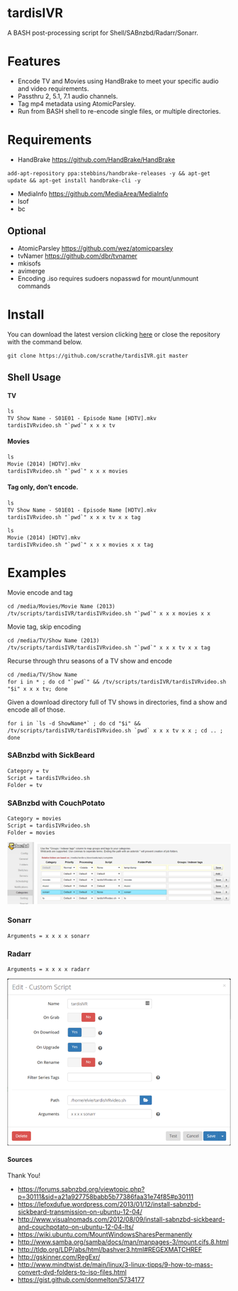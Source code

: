 # tardisIVR
A BASH post-processing script for Shell/SABnzbd/Radarr/Sonarr.

# Features
* Encode TV and Movies using HandBrake to meet your specific audio and video requirements.
* Passthru 2, 5.1, 7.1 audio channels.
* Tag mp4 metadata using AtomicParsley.
* Run from BASH shell to re-encode single files, or multiple directories.

# Requirements
* HandBrake https://github.com/HandBrake/HandBrake
```
add-apt-repository ppa:stebbins/handbrake-releases -y && apt-get update && apt-get install handbrake-cli -y
```
* MediaInfo https://github.com/MediaArea/MediaInfo
* lsof
* bc

## Optional
* AtomicParsley https://github.com/wez/atomicparsley
* tvNamer https://github.com/dbr/tvnamer
* mkisofs
* avimerge
* Encoding .iso requires sudoers nopasswd for mount/unmount commands

# Install
You can download the latest version clicking [here](https://github.com/scrathe/tardisIVR/archive/master.zip) or close the repository with the command below.
```
git clone https://github.com/scrathe/tardisIVR.git master
```

## Shell Usage
#### TV
```
ls
TV Show Name - S01E01 - Episode Name [HDTV].mkv
tardisIVRvideo.sh "`pwd`" x x x tv
```
#### Movies
```
ls
Movie (2014) [HDTV].mkv
tardisIVRvideo.sh "`pwd`" x x x movies
```
#### Tag only, don't encode.
```
ls
TV Show Name - S01E01 - Episode Name [HDTV].mkv
tardisIVRvideo.sh "`pwd`" x x x tv x x tag
```
```
ls
Movie (2014) [HDTV].mkv
tardisIVRvideo.sh "`pwd`" x x x movies x x tag
```

# Examples
Movie encode and tag
```
cd /media/Movies/Movie Name (2013)
/tv/scripts/tardisIVR/tardisIVRvideo.sh "`pwd`" x x x movies x x
```

Movie tag, skip encoding
```
cd /media/TV/Show Name (2013)
/tv/scripts/tardisIVR/tardisIVRvideo.sh "`pwd`" x x x tv x x tag
```

Recurse through thru seasons of a TV show and encode
```
cd /media/TV/Show Name
for i in * ; do cd "`pwd`" && /tv/scripts/tardisIVR/tardisIVRvideo.sh "$i" x x x tv; done
```

Given a download directory full of TV shows in directories, find a show and encode all of those.
```
for i in `ls -d ShowName*` ; do cd "$i" && /tv/scripts/tardisIVR/tardisIVRvideo.sh `pwd` x x x tv x x ; cd .. ; done
```

### SABnzbd with SickBeard
```
Category = tv
Script = tardisIVRvideo.sh
Folder = tv
```

### SABnzbd with CouchPotato
```
Category = movies
Script = tardisIVRvideo.sh
Folder = movies
```

![SABnzbd](https://github.com/scrathe/tardisIVR/blob/master/graphics/tardisIVR-Sonarr1.png?raw=true)

### Sonarr
```
Arguments = x x x x sonarr
```

### Radarr
```
Arguments = x x x x radarr
```

![Sonarr](https://github.com/scrathe/tardisIVR/blob/master/graphics/tardisIVR-Sonarr2.png?raw=true)

#### Sources
Thank You!
* https://forums.sabnzbd.org/viewtopic.php?p=30111&sid=a21a927758babb5b77386faa31e74f85#p30111
* https://lefoxdufue.wordpress.com/2013/01/12/install-sabnzbd-sickbeard-transmission-on-ubuntu-12-04/
* http://www.visualnomads.com/2012/08/09/install-sabnzbd-sickbeard-and-couchpotato-on-ubuntu-12-04-lts/
* https://wiki.ubuntu.com/MountWindowsSharesPermanently
* http://www.samba.org/samba/docs/man/manpages-3/mount.cifs.8.html
* http://tldp.org/LDP/abs/html/bashver3.html#REGEXMATCHREF
* http://gskinner.com/RegExr/
* http://www.mindtwist.de/main/linux/3-linux-tipps/9-how-to-mass-convert-dvd-folders-to-iso-files.html
* https://gist.github.com/donmelton/5734177
